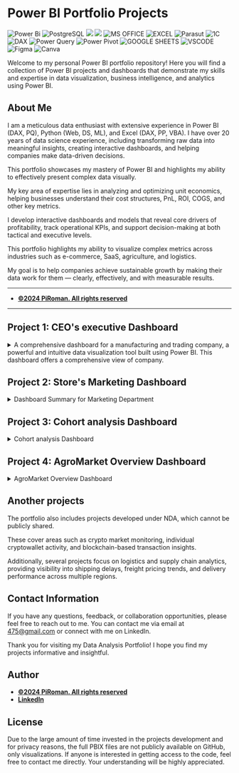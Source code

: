 # Power BI Portfolio Projects
![Power Bi](https://img.shields.io/badge/power_bi-F2C811?style=for-the-badge&logo=powerbi&logoColor=black)
![PostgreSQL](https://img.shields.io/badge/PostgreSQL-316192?style=for-the-badge&logo=postgresql&logoColor=white)
![](https://img.shields.io/badge/MySQL-00000F?style=for-the-badge&logo=mysql&logoColor=white)
![](https://img.shields.io/badge/SQLite-07405E?style=for-the-badge&logo=sqlite&logoColor=white)
![MS OFFICE](https://img.shields.io/badge/Microsoft_Office-D83B01?style=for-the-badge&logo=microsoft-office&logoColor=white)
![EXCEL](https://img.shields.io/badge/Microsoft_Excel-217346?style=for-the-badge&logo=microsoft-excel&logoColor=white)
![Parasut](https://img.shields.io/badge/Parasut-D83B01?style=for-the-badge&logo=Parasut&logoColor=white)
![1C](https://img.shields.io/badge/1C-F2C811?style=for-the-badge&logo=1C&logoColor=black)
![DAX](https://img.shields.io/badge/DAX-00000F?style=for-the-badge&logo=DAX&logoColor=white)
![Power Query](https://img.shields.io/badge/PowerQuery-07405E?style=for-the-badge&logo=PowerQuery&logoColor=white)
![Power Pivot](https://img.shields.io/badge/PowerPivot-%2300C4CC.svg?style=for-the-badge&logo=PowerPivot&logoColor=white)
![GOOGLE SHEETS](https://img.shields.io/badge/Google%20Sheets-34A853?style=for-the-badge&logo=google-sheets&logoColor=white)
![VSCODE](https://img.shields.io/badge/VSCode-0078D4?style=for-the-badge&logo=visual%20studio%20code&logoColor=white)
![Figma](https://img.shields.io/badge/Figma-F24E1E?style=for-the-badge&logo=figma&logoColor=white)
![Canva](https://img.shields.io/badge/Canva-%2300C4CC.svg?style=for-the-badge&logo=Canva&logoColor=white)





Welcome to my personal Power BI portfolio repository! Here you will find a collection of Power BI projects and dashboards that demonstrate my skills and expertise in data visualization, business intelligence, and analytics using Power BI.

## About Me
I am a meticulous data enthusiast with extensive experience in Power BI (DAX, PQ), Python (Web, DS, ML), and Excel (DAX, PP, VBA). I have over 20 years of data science experience, including transforming raw data into meaningful insights, creating interactive dashboards, and helping companies make data-driven decisions. 

This portfolio showcases my mastery of Power BI and highlights my ability to effectively present complex data visually.

My key area of expertise lies in analyzing and optimizing unit economics, helping businesses understand their cost structures, PnL, ROI, COGS, and other key metrics.

I develop interactive dashboards and models that reveal core drivers of profitability, track operational KPIs, and support decision-making at both tactical and executive levels.

This portfolio highlights my ability to visualize complex metrics across industries such as e-commerce, SaaS, agriculture, and logistics.

My goal is to help companies achieve sustainable growth by making their data work for them — clearly, effectively, and with measurable results.

---
- <ins><b>©2024 PiRoman. All rights reserved</b></ins>
---


## Project 1: CEO's executive Dashboard

<details>
  <summary>A comprehensive dashboard for a manufacturing and trading company, 
a powerful and intuitive data visualization tool built using Power BI. 
This dashboard offers a comprehensive view of company.</summary>

The dashboard including a full analysis of all areas of activity on any selected date / period:

1. Production indicators:
- warehouse turnover
- purchases and sales
- equipment loading
- fixed assets

2. Financial indicators:
- cost price and profitability for each product and direction
- general production costs
- calculation of working capital
- balances by counterparties
- profits and losses
- capital gains

3. Budgeting:
- control of debt terms
- borrowed funds
- cash flow
- warehouse inventory planning

4. Labor resources:
- payroll
- staff turnover
- balances with employees

5. Market reviews:
- industry reviews
- analysis of the company's pricing policy

Below you can see some of the functionality of this dashboard (all data is anonymized and changed).


 ###  F.A.Q.
![Help gif](https://github.com/PIRomanCod/Power-BI-Portfolio/blob/main/src/F.A.Q..gif)

### Summary overview
![Overview gif](https://github.com/PIRomanCod/Power-BI-Portfolio/blob/main/src/company%20overview.gif)

###  Profit calculation and analyse 
![Profit gif](https://github.com/PIRomanCod/Power-BI-Portfolio/blob/main/src/profit.gif)

### Turning money 
![Turning money gif](https://github.com/PIRomanCod/Power-BI-Portfolio/blob/main/src/turning%20money.gif)

### Markets 
![Markets gif](https://github.com/PIRomanCod/Power-BI-Portfolio/blob/main/src/market%20condition.gif)

###  Balances with counterparties
![Balances gif](https://github.com/PIRomanCod/Power-BI-Portfolio/blob/main/src/counterparties%20balances.gif)

###  Cashflow
![Cashflow gif](https://github.com/PIRomanCod/Power-BI-Portfolio/blob/main/src/cashflow.gif)

###  Stocks 
![Stocks gif](https://github.com/PIRomanCod/Power-BI-Portfolio/blob/main/src/stocks.gif)

###  Employee
![HR gif](https://github.com/PIRomanCod/Power-BI-Portfolio/blob/main/src/hr.gif)

</details>

## Project 2: Store's Marketing Dashboard  

<details>
<summary>Dashboard Summary for Marketing Department</summary>

This dashboard provides a comprehensive analysis of key customer and product metrics to inform marketing strategy and sales optimization. Key features include:

Dynamic ABC Analysis: Enables segmentation of customers and products into A, B, and C categories based on contribution metrics (such as revenue or profit), helping identify high-value segments and prioritize marketing efforts.

Basket Analysis: Offers insights into product associations within customer transactions, highlighting commonly co-purchased items. This aids in designing targeted cross-selling strategies and promotions.

Top-N Product Analysis: Tracks the performance of selected top, middle, and bottom-performing products over time, allowing the team to evaluate shifts in product demand and identify opportunities for growth or improvement.

RFM (Recency, Frequency, Monetary) analysis is a critical tool for businesses aiming to enhance customer relationships and drive revenue growth. By segmenting customers based on their purchasing behavior, organizations can identify high-value customers, tailor marketing strategies, and improve customer retention.

This analysis allows businesses to:

Prioritize Marketing Efforts: Understanding which customers are most engaged helps allocate marketing resources effectively, ensuring that high-value segments receive targeted campaigns.

Enhance Customer Retention: By identifying at-risk customers, businesses can implement strategies to re-engage them, ultimately reducing churn rates.

Optimize Product Offerings: RFM analysis provides insights into customer preferences, enabling companies to adjust their product offerings to better meet demand.

Increase Sales and Revenue: By focusing on loyal and high-value customers, businesses can boost sales through personalized promotions and tailored communication.

Drive Strategic Decision-Making: RFM insights inform broader business strategies, including inventory management, pricing strategies, and customer service enhancements.

In summary, RFM analysis is essential for any organization seeking to improve customer relationships, maximize profitability, and sustain long-term growth in a competitive market.

This dashboard equips the marketing department with actionable data insights, enabling strategic planning and optimized customer engagement efforts.

### Basket Analysis
![Basket Analysis gif](https://github.com/PIRomanCod/Power-BI-Portfolio/blob/main/src/marketing%20%20basket%20analysis.gif)


### Customers Dynamic ABC Analysis
![Customers ABC gif](https://github.com/PIRomanCod/Power-BI-Portfolio/blob/main/src/marketing%20%20customers%20abc%20analyse%20.gif)


### Products Dynamic ABC Analysis
![Products ABC gif](https://github.com/PIRomanCod/Power-BI-Portfolio/blob/main/src/marketing%20products%20abc%20analyse.gif)


### Top-N Product Analysis
![Top-N gif](https://github.com/PIRomanCod/Power-BI-Portfolio/blob/main/src/marketing%20top%20products%20analyse.gif)

### RFM (Recency, Frequency, Monetary) customers Analysis
![RFM gif](https://github.com/PIRomanCod/Power-BI-Portfolio/blob/main/src/marketing%20%20rmf.gif)

</details>


## Project 3: Cohort analysis Dashboard  

<details>
<summary>Cohort analysis Dashboard</summary>
This dashboard provides a comprehensive analysis of customer group behavior over time. 

Industries: E-commerce, SaaS, Gaming, Subscribing services.

It's a powerful technique in data analytics used to examine how specific groups (cohorts) of users behave over time.

Benefits of Cohort Analysis:	
- Customer Retention Insights 		
- Personalized Marketing 		
- Analysis of Marketing Campaigns Performance								

Cohort Metrics: 	
- Retention Rate		
- Average Revenue Per User (ARPU)		
- Revenue Per Cohort  

### Cohorts analyse
![Cohorts analyse gif](https://github.com/PIRomanCod/Power-BI-Portfolio/blob/main/src/Cohorts%20analyse.gif)

### New vs Returning Sales
![New vs Returning Sales gif](https://github.com/PIRomanCod/Power-BI-Portfolio/blob/main/src/New%20vs%20Returning%20Sales.gif)

### Yearly Cohort Analysis
![Yearly Cohort Analysis gif](https://github.com/PIRomanCod/Power-BI-Portfolio/blob/main/src/Yearly%20Cohort%20Analysis.gif)


Further Analysis Metrics:
In addition to exist cohort metrics, the dashboard can be extended with the following indicators for deeper insights:

- Churn Rate – Measures the percentage of users who stop using the service during a specific time period.

- Customer Lifetime Value (CLTV) – Estimates the total revenue a business can expect from a single customer or cohort throughout their lifecycle.

- Cohort Growth Rate – Tracks how the size of new user cohorts changes over time, reflecting acquisition trends.

- Conversion Rate per Cohort – Shows how efficiently each cohort moves through the funnel (e.g., from sign-up to first purchase).

- Engagement Metrics – Includes session frequency, feature usage, and activity levels to assess user involvement within each cohort.

- Revenue Retention Rate – Evaluates how much revenue is retained from a cohort over time, accounting for upsells or downgrades.

- Segmented Cohorts – Cohorts broken down by geography, acquisition channel, or device type to identify patterns in different user segments.

These extended metrics provide a more granular view of customer behavior, enabling better forecasting, segmentation, and product improvement strategies.

</details>


## Project 4: AgroMarket Overview Dashboard
<details> <summary>AgroMarket Overview Dashboard</summary>
This dashboard provides a comprehensive analysis of the AgroMarket across several countries.

Like the previous dashboards, it is based on data aggregated from various APIs and services into a centralized database.

The report operates independently and is refreshed daily with the latest available data.
It automatically converts all prices into the preferred currency for consistency.

Covered Countries:

- Ukraine

- Türkiye

Price Overview Includes:

- Spot and futures market prices

- Delivery costs

- Indicative customs pricing

- Currency exchange rates

- Freight costs

### UA Analysis
![UA Analysis gif](https://github.com/PIRomanCod/Power-BI-Portfolio/blob/main/src/UA%20Agro.gif)

### TR Analysis
![TR Analysis gif](https://github.com/PIRomanCod/Power-BI-Portfolio/blob/main/src/TR%20Agro.gif)

🔄 This project is still in development. New data sources and features are continuously added based on ad-hoc requests.

This dashboard is designed for market analysts, exporters, logistics managers, and commodity traders who need up-to-date insights into the agricultural market across multiple countries.

It supports strategic decision-making by tracking price trends, currency fluctuations, and logistics costs in real time.

Unlike static reports, it updates daily and offers automatic currency conversion, making it both dynamic and easy to use for cross-country comparisons.

</details>


## Another projects
The portfolio also includes projects developed under NDA, which cannot be publicly shared. 

These cover areas such as crypto market monitoring, individual cryptowallet activity, and blockchain-based transaction insights.

Additionally, several projects focus on logistics and supply chain analytics, providing visibility into shipping delays, freight pricing trends, and delivery performance across multiple regions.


## Contact Information

If you have any questions, feedback, or collaboration opportunities, 
please feel free to reach out to me. You can contact me via email at [475@gmail.com](mailto:info@4751413@gmail.com) 
or connect with me on LinkedIn.

Thank you for visiting my Data Analysis Portfolio! I hope you find my projects informative and insightful.



## Author
- <ins><b>©2024 PiRoman. All rights reserved</b></ins>
- <b>[LinkedIn](https://www.linkedin.com/in/roman-pimonov-41048b18b/)</b>


  
## License
Due to the large amount of time invested in the projects development and for privacy reasons, the full PBIX files are not publicly available on GitHub, only visualizations. If anyone is interested in getting access to the code, feel free to contact me directly. Your understanding will be highly appreciated. 
<!-- Please check out my [WebSite](https://www.) profile. Thanks -->
 
 